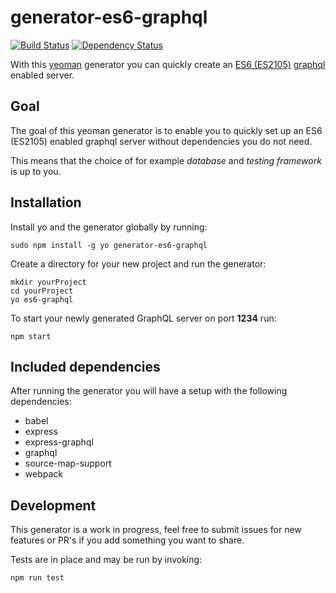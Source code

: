 # generator-es6-graphql

[![Build Status](https://secure.travis-ci.org/stylesuxx/generator-es6-graphql.png?branch=master)](https://travis-ci.org/stylesuxx/generator-es6-graphql) [![Dependency Status](https://david-dm.org/stylesuxx/generator-es6-graphql.svg)](https://david-dm.org/stylesuxx/generator-es6-graphql)

With this [yeoman](http://yeoman.io/) generator you can quickly create an [ES6 (ES2105)](http://es6-features.org/) [graphql](https://facebook.github.io/graphql/) enabled server.

## Goal
The goal of this yeoman generator is to enable you to quickly set up an ES6 (ES2105) enabled graphql server without dependencies you do not need.

This means that the choice of for example *database* and *testing framework* is up to you.

## Installation
Install yo and the generator globally by running:

    sudo npm install -g yo generator-es6-graphql

Create a directory for your new project and run the generator:

    mkdir yourProject
    cd yourProject
    yo es6-graphql

To start your newly generated GraphQL server on port **1234** run:

    npm start

## Included dependencies
After running the generator you will have a setup with the following dependencies:

* babel
* express
* express-graphql
* graphql
* source-map-support
* webpack

## Development
This generator is a work in progress, feel free to submit issues for new features or PR's if you add something you want to share.

Tests are in place and may be run by invoking:

    npm run test
